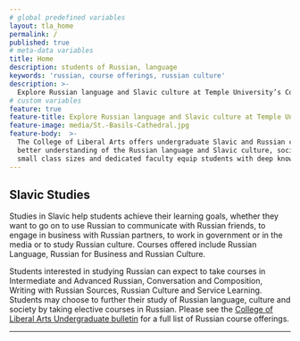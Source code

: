 ```yaml
---
# global predefined variables
layout: tla_home
permalink: /
published: true
# meta-data variables
title: Home
description: students of Russian, language
keywords: 'russian, course offerings, russian culture'
description: >-
  Explore Russian language and Slavic culture at Temple University’s College of Liberal Arts by studying Russian.
# custom variables
feature: true
feature-title: Explore Russian language and Slavic culture at Temple University’s College of Liberal Arts by studying Russian.
feature-image: media/St.-Basils-Cathedral.jpg
feature-body:  >-
  The College of Liberal Arts offers undergraduate Slavic and Russian coursework to foster a 
  better understanding of the Russian language and Slavic culture, society and business. Our 
  small class sizes and dedicated faculty equip students with deep knowledge and strong language skills.  
---
```

## Slavic Studies
Studies in Slavic help students achieve their learning goals, whether they want to go on to use Russian to communicate with Russian friends, to engage in business with Russian partners, to work in government or in the media or to study Russian culture. Courses offered include Russian Language, Russian for Business and Russian Culture.

Students interested in studying Russian can expect to take courses in Intermediate and Advanced Russian, Conversation and Composition, Writing with Russian Sources, Russian Culture and Service Learning. Students may choose to further their study of Russian language, culture and society by taking elective courses in Russian. Please see the  [College of Liberal Arts Undergraduate bulletin](http://bulletin.temple.edu/undergraduate/courses/rus/) for a full list of Russian course offerings.

___
